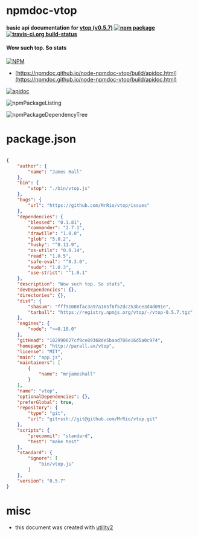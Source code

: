 # npmdoc-vtop

#### basic api documentation for  [vtop (v0.5.7)](http://parall.ax/vtop)  [![npm package](https://img.shields.io/npm/v/npmdoc-vtop.svg?style=flat-square)](https://www.npmjs.org/package/npmdoc-vtop) [![travis-ci.org build-status](https://api.travis-ci.org/npmdoc/node-npmdoc-vtop.svg)](https://travis-ci.org/npmdoc/node-npmdoc-vtop)

#### Wow such top. So stats

[![NPM](https://nodei.co/npm/vtop.png?downloads=true&downloadRank=true&stars=true)](https://www.npmjs.com/package/vtop)

- [https://npmdoc.github.io/node-npmdoc-vtop/build/apidoc.html](https://npmdoc.github.io/node-npmdoc-vtop/build/apidoc.html)

[![apidoc](https://npmdoc.github.io/node-npmdoc-vtop/build/screenCapture.buildCi.browser.%252Ftmp%252Fbuild%252Fapidoc.html.png)](https://npmdoc.github.io/node-npmdoc-vtop/build/apidoc.html)

![npmPackageListing](https://npmdoc.github.io/node-npmdoc-vtop/build/screenCapture.npmPackageListing.svg)

![npmPackageDependencyTree](https://npmdoc.github.io/node-npmdoc-vtop/build/screenCapture.npmPackageDependencyTree.svg)



# package.json

```json

{
    "author": {
        "name": "James Hall"
    },
    "bin": {
        "vtop": "./bin/vtop.js"
    },
    "bugs": {
        "url": "https://github.com/MrRio/vtop/issues"
    },
    "dependencies": {
        "blessed": "0.1.81",
        "commander": "2.7.1",
        "drawille": "1.0.0",
        "glob": "5.0.2",
        "husky": "^0.11.9",
        "os-utils": "0.0.14",
        "read": "1.0.5",
        "safe-eval": "^0.3.0",
        "sudo": "1.0.3",
        "use-strict": "^1.0.1"
    },
    "description": "Wow such top. So stats",
    "devDependencies": {},
    "directories": {},
    "dist": {
        "shasum": "fff91000fac3a97a165f6f52dc253bce3d4d091e",
        "tarball": "https://registry.npmjs.org/vtop/-/vtop-0.5.7.tgz"
    },
    "engines": {
        "node": ">=0.10.0"
    },
    "gitHead": "182990627cf9ce89368de5baad786e16d5a0c974",
    "homepage": "http://parall.ax/vtop",
    "license": "MIT",
    "main": "app.js",
    "maintainers": [
        {
            "name": "mrjameshall"
        }
    ],
    "name": "vtop",
    "optionalDependencies": {},
    "preferGlobal": true,
    "repository": {
        "type": "git",
        "url": "git+ssh://git@github.com/MrRio/vtop.git"
    },
    "scripts": {
        "precommit": "standard",
        "test": "make test"
    },
    "standard": {
        "ignore": [
            "bin/vtop.js"
        ]
    },
    "version": "0.5.7"
}
```



# misc
- this document was created with [utility2](https://github.com/kaizhu256/node-utility2)
